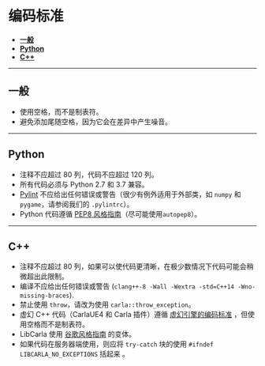 # 编码标准

*   [__一般__](#general)  
*   [__Python__](#python)  
*   [__C++__](#c++)  

---
## 一般 <span id="general"></span>

  * 使用空格，而不是制表符。
  * 避免添加尾随空格，因为它会在差异中产生噪音。

---
## Python <span id="python"></span>

  * 注释不应超过 80 列，代码不应超过 120 列。
  * 所有代码必须与 Python 2.7 和 3.7 兼容。
  * [Pylint][pylintlink] 不应给出任何错误或警告（很少有例外适用于外部类，如 `numpy` 和 `pygame`，请参阅我们的 `.pylintrc`）。
  * Python 代码遵循 [PEP8 风格指南][pep8link]（尽可能使用`autopep8`）。

[pylintlink]: https://www.pylint.org/
[pep8link]: https://www.python.org/dev/peps/pep-0008/

---
## C++ <span id="c++"></span>

  * 注释不应超过 80 列，如果可以使代码更清晰，在极少数情况下代码可能会稍微超出此限制。
  * 编译不应给出任何错误或警告
    (`clang++-8 -Wall -Wextra -std=C++14 -Wno-missing-braces`).
  * 禁止使用 `throw`，请改为使用 `carla::throw_exception`。
  * 虚幻 C++ 代码（CarlaUE4 和 Carla 插件）遵循 [虚幻引擎的编码标准][ue4link] ，但使用空格而不是制表符。
  * LibCarla 使用 [谷歌风格指南][googlelink] 的变体。
  * 如果代码在服务器端使用，则应将 `try-catch` 块的使用 `#ifndef LIBCARLA_NO_EXCEPTIONS` 括起来 。

[ue4link]: https://docs.unrealengine.com/latest/INT/Programming/Development/CodingStandard/
[googlelink]: https://google.github.io/styleguide/cppguide.html

